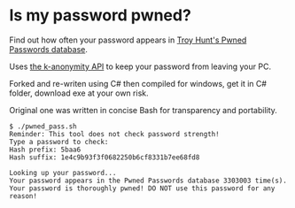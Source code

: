 # Is my password pwned?
Find out how often your password appears in [Troy Hunt's Pwned Passwords database](https://www.troyhunt.com/ive-just-launched-pwned-passwords-version-2/).

Uses [the k-anonymity API](https://blog.cloudflare.com/validating-leaked-passwords-with-k-anonymity/) to keep your password from leaving your PC.

Forked and re-writen using C# then compiled for windows, get it in C# folder, download exe at your own risk.

Original one was written in concise Bash for transparency and portability.

```
$ ./pwned_pass.sh
Reminder: This tool does not check password strength!
Type a password to check:
Hash prefix: 5baa6
Hash suffix: 1e4c9b93f3f0682250b6cf8331b7ee68fd8

Looking up your password...
Your password appears in the Pwned Passwords database 3303003 time(s).
Your password is thoroughly pwned! DO NOT use this password for any reason!
```
